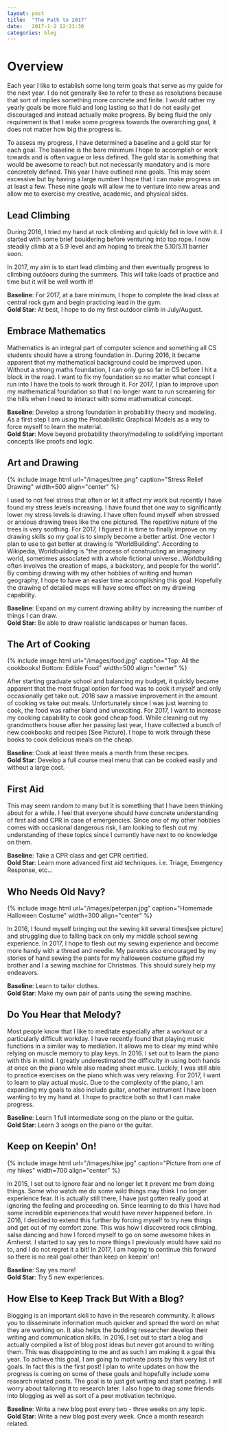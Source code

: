 ```yaml
---
layout: post
title:  "The Path to 2017"
date:   2017-1-2 12:21:30
categories: blog 
---
```


# Overview

Each year I like to establish some long term goals that serve as my guide for the next year. I do not generally like to refer to these as resolutions because that sort of implies something more concrete and finite. I would rather my yearly goals be more fluid and long lasting so that I do not easily get discouraged and instead actually make progress. By being fluid the only requirement is that I make some progress towards the overarching goal, it does not matter how big the progress is. 

To assess my progress, I have determined a baseline and a gold star for each goal. The baseline is the bare minimum I hope to accomplish or work towards and is often vague or less defined. The gold star is something that would be awesome to reach but not necessarily mandatory and is more concretely defined. 
This year I have outlined nine goals. This may seem excessive but by having a large number I hope that I can make progress on at least a few. These nine goals will allow me to venture into new areas and allow me to exercise my creative, academic, and physical sides. 

## Lead Climbing
During 2016, I tried my hand at rock climbing and quickly fell in love with it. I started with some brief bouldering before venturing into top rope. I now steadily climb at a 5.9 level and am hoping to break the 5.10/5.11 barrier soon. 

In 2017, my aim is to start lead climbing and then eventually progress to climbing outdoors during the summers. This will take loads of practice and time but it will be well worth it!  

**Baseline**: For 2017, at a bare minimum, I hope to complete the lead class at central rock gym and begin practicing lead in the gym.  
**Gold Star**: At best, I hope to do my first outdoor climb in July/August.  

## Embrace Mathematics
Mathematics is an integral part of computer science and something all CS students should have a strong foundation in.  During 2016, it became apparent that my mathematical background could be improved upon. Without a strong maths foundation, I can only go so far in CS before I hit a block in the road. I want to fix my foundation so no matter what concept I run into I have the tools to work through it. 
For 2017, I plan to improve upon my mathematical foundation so that I no longer want to run screaming for the hills when I need to interact with some mathematical concept.  

**Baseline**: Develop a strong foundation in probability theory and modeling. As a first step I am using the Probabilistic Graphical Models as a way to force myself to learn the material.  
**Gold Star**: Move beyond probability theory/modeling to solidifying important concepts like proofs and logic.  

## Art and Drawing

{% include image.html url="/images/tree.png" caption="Stress Relief Drawing" width=500 align="center" %}

I used to not feel stress that often or let it affect my work but recently I have found my stress levels increasing. I have found that one way to significantly lower my stress levels is drawing. I have often found myself when stressed or anxious drawing trees like the one pictured. The repetitive nature of the trees is very soothing. For 2017, I figured it is time to finally improve on my drawing skills so my goal is to simply become a better artist. One vector I plan to use to get better at drawing is “WorldBuilding”. According to Wikipedia, Worldbuilding is "the process of constructing an imaginary world, sometimes associated with a whole fictional universe…Worldbuilding often involves the creation of maps, a backstory, and people for the world”. By combing drawing with my other hobbies of writing and human geography, I hope to have an easier time accomplishing this goal. Hopefully the drawing of detailed maps will have some effect on my drawing capability.  

**Baseline**: Expand on my current drawing ability by increasing the number of things I can draw.  
**Gold Star**: Be able to draw realistic landscapes or human faces.  

## The Art of Cooking

{% include image.html url="/images/food.jpg" caption="Top: All the cookbooks! Bottom: Edible Food" width=500 align="center" %}

After starting graduate school and balancing my budget, it quickly became apparent that the most frugal option for food was to cook it myself and only occasionally get take out. 2016 saw a massive improvement in the amount of cooking vs take out meals. Unfortunately since I was just learning to cook, the food was rather bland and unexciting. For 2017, I want to increase my cooking capability to cook good cheap food. While cleaning out my grandmothers house after her passing last year, I have collected a bunch of new cookbooks and recipes [See Picture]. I hope to work through these books to cook delicious meals on the cheap.   

**Baseline**: Cook at least three meals a month from these recipes.  
**Gold Star**: Develop a full course meal menu that can be cooked easily and without a large cost.  

## First Aid
This may seem random to many but it is something that I have been thinking about for a while. I feel that everyone should have concrete understanding of first aid and CPR in case of emergencies. Since one of my other hobbies comes with occasional dangerous risk, I am looking to flesh out my understanding of these topics since I currently have next to no knowledge on them.  

**Baseline**: Take a CPR class and get CPR certified.  
**Gold Star**: Learn more advanced first aid techniques. i.e. Triage, Emergency Response, etc…  

## Who Needs Old Navy?

{% include image.html url="/images/peterpan.jpg" caption="Homemade Halloween Costume" width=300 align="center" %}

In 2016, I found myself bringing out the sewing kit several times[see picture] and struggling due to falling back on only my middle school sewing experience. In 2017, I hope to flesh out my sewing experience and become more handy with a thread and needle. My parents also encouraged by my stories of hand sewing the pants for my halloween costume gifted my brother and I a sewing machine for Christmas. This should surely help my endeavors.  

**Baseline**: Learn to tailor clothes.  
**Gold Star**: Make my own pair of pants using the sewing machine.  


## Do You Hear that Melody?
Most people know that I like to meditate especially after a workout or a particularly difficult workday. I have recently found that playing music functions in a similar way to mediation. It allows me to clear my mind while relying on muscle memory to play keys. In 2016. I set out to learn the piano with this in mind.  I greatly underestimated the difficulty in using both hands at once on the piano while also reading sheet music. Luckily, I was still able to practice exercises on the piano which was very relaxing. For 2017, I want to learn to play actual music. Due to the complexity of the piano, I am expanding my goals to also include guitar, another instrument I have been wanting to try my hand at. I hope to practice both so that I can make progress.  

**Baseline**: Learn 1 full intermediate song on the piano or the guitar.  
**Gold Star**: Learn 3 songs on the piano or the guitar.  

## Keep on Keepin' On!

{% include image.html url="/images/hike.jpg" caption="Picture from one of my hikes" width=700 align="center" %}

In 2015, I set out to ignore fear and no longer let it prevent me from doing things. Some who watch me do some wild things may think I no longer experience fear. It is actually still there, I have just gotten really good at ignoring the feeling and proceeding on. Since learning to do this I have had some incredible experiences that would have never happened before. In 2016, I decided to extend this further by forcing myself to try new things and get out of my comfort zone. This was how I discovered rock climbing, salsa dancing and how I forced myself to go on some awesome hikes in Amherst. I started to say yes to more things I previously would have said no to, and I do not regret it a bit! In 2017, I am hoping to continue this forward so there is no real goal other than keep on keepin’ on!  

**Baseline**: Say yes more!  
**Gold Star**: Try 5 new experiences.  


## How Else to Keep Track But With a Blog?
Blogging is an important skill to have in the research community. It allows you to disseminate information much quicker and spread the word on what they are working on. It also helps the budding researcher develop their writing and communication skills. In 2016, I set out to start a blog and actually compiled a list of blog post ideas but never got around to writing them. This was disappointing to me and as such I am making it a goal this year. To achieve this goal, I am going to motivate posts by this very list of goals. In fact this is the first post! I plan to write updates on how the progress is coming on some of these goals and hopefully include some research related posts. The goal is to just get writing and start posting. I will worry about tailoring it to research later. I also hope to drag some friends into blogging as well as sort of a peer motivation technique.   

**Baseline**: Write a new blog post every two - three weeks on any topic.  
**Gold Star**: Write a new blog post every week. Once a month research related.  
